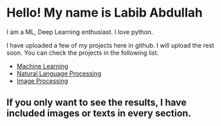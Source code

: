<h1>Hello! My name is Labib Abdullah</h1>
<p>I am a ML, Deep Learning enthusiast. I love python.</p>
<p>I have uploaded a few of my projects here in github. I will upload the rest soon. You can check the projects in the following list.</p>

<ul>
	<li><a href="https://github.com/Labib444/AI-Projects/tree/main/Machine%20Learning%20Projects/Titanic%20Competition%20(Kaggle)">Machine Learning</a></li>
	<li><a href="https://github.com/Labib444/AI-Projects/tree/main/NLP%20Projects/">Natural Language Processing</a></li>
	<li><a href="https://github.com/Labib444/AI-Projects/tree/main/Image%20Processing%20Projects">Image Processing</a></li>
</ul>

<h2>If you only want to see the results, I have included images or texts in every section.</h2>



